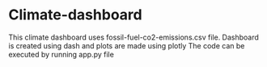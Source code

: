 # Climate-dashboard
This climate dashboard uses fossil-fuel-co2-emissions.csv file.
Dashboard is created using dash and plots are made using plotly
The code can be executed by running app.py file
